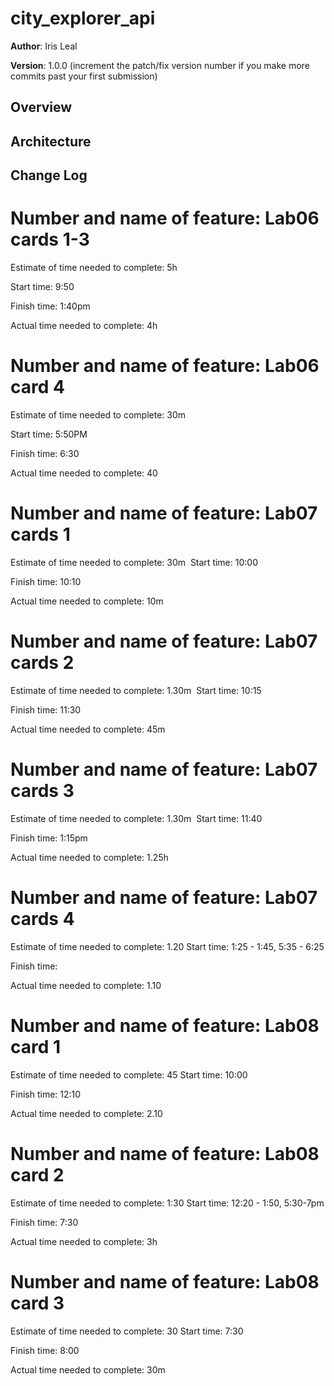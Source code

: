 # city_explorer_api

**Author**: Iris Leal

**Version**: 1.0.0 (increment the patch/fix version number if you make more commits past your first submission)

## Overview
<!-- Provide a high level overview of what this application is and why you are building it, beyond the fact that it's an assignment for this class. (i.e. What's your problem domain?) -->


## Architecture
<!-- Provide a detailed description of the application design. What technologies (languages, libraries, etc) you're using, and any other relevant design information. -->

## Change Log
<!-- Use this area to document the iterative changes made to your application as each feature is successfully implemented. Use time stamps. Here's an examples:

01-01-2001 4:59pm - Application now has a fully-functional express server, with a GET route for the location resource.

## Credits and Collaborations
<!-- Give credit (and a link) to other people or resources that helped you build this application. -->

# Number and name of feature: Lab06 cards 1-3
Estimate of time needed to complete: 5h

Start time: 9:50

Finish time: 1:40pm

Actual time needed to complete: 4h

# Number and name of feature: Lab06 card 4
Estimate of time needed to complete: 30m

Start time: 5:50PM

Finish time: 6:30

Actual time needed to complete: 40

# Number and name of feature: Lab07 cards 1
Estimate of time needed to complete: 30m 
Start time: 10:00

Finish time: 10:10

Actual time needed to complete: 10m

# Number and name of feature: Lab07 cards 2
Estimate of time needed to complete: 1.30m 
Start time: 10:15

Finish time: 11:30

Actual time needed to complete: 45m

# Number and name of feature: Lab07 cards 3
Estimate of time needed to complete: 1.30m 
Start time: 11:40

Finish time: 1:15pm

Actual time needed to complete: 1.25h

# Number and name of feature: Lab07 cards 4
Estimate of time needed to complete: 1.20
Start time: 1:25 - 1:45, 5:35 - 6:25

Finish time:

Actual time needed to complete:  1.10

# Number and name of feature: Lab08 card 1

Estimate of time needed to complete: 45
Start time: 10:00

Finish time: 12:10

Actual time needed to complete:  2.10

# Number and name of feature: Lab08 card 2

Estimate of time needed to complete: 1:30
Start time: 12:20 - 1:50, 5:30-7pm

Finish time: 7:30

Actual time needed to complete:  3h

# Number and name of feature: Lab08 card 3

Estimate of time needed to complete: 30
Start time: 7:30

Finish time: 8:00

Actual time needed to complete:  30m